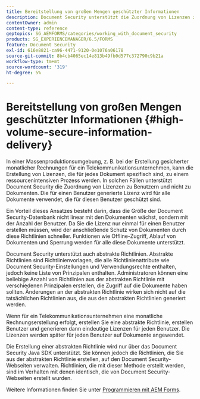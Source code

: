 ```yaml
---
title: Bereitstellung von großen Mengen geschützter Informationen
description: Document Security unterstützt die Zuordnung von Lizenzen zu Benutzern und nicht zu Dokumenten in Massenproduktionsumgebungen.
contentOwner: admin
content-type: reference
geptopics: SG_AEMFORMS/categories/working_with_document_security
products: SG_EXPERIENCEMANAGER/6.5/FORMS
feature: Document Security
exl-id: 616e8821-ca96-4471-9120-0e1076a06178
source-git-commit: 8b4cb4065ec14e813b49fb0d577c372790c9b21a
workflow-type: tm+mt
source-wordcount: '319'
ht-degree: 5%

---
```


# Bereitstellung von großen Mengen geschützter Informationen {#high-volume-secure-information-delivery}

In einer Massenproduktionsumgebung, z. B. bei der Erstellung gesicherter monatlicher Rechnungen für ein Telekommunikationsunternehmen, kann die Erstellung von Lizenzen, die für jedes Dokument spezifisch sind, zu einem ressourcenintensiven Prozess werden. In solchen Fällen unterstützt Document Security die Zuordnung von Lizenzen zu Benutzern und nicht zu Dokumenten. Die für einen Benutzer generierte Lizenz wird für alle Dokumente verwendet, die für diesen Benutzer geschützt sind.

Ein Vorteil dieses Ansatzes besteht darin, dass die Größe der Document Security-Datenbank nicht linear mit den Dokumenten wächst, sondern mit der Anzahl der Benutzer. Da Sie die Lizenz nur einmal für einen Benutzer erstellen müssen, wird der anschließende Schutz von Dokumenten durch diese Richtlinien schneller. Funktionen wie Offline-Zugriff, Ablauf von Dokumenten und Sperrung werden für alle diese Dokumente unterstützt.

Document Security unterstützt auch abstrakte Richtlinien. Abstrakte Richtlinien sind Richtlinienvorlagen, die alle Richtlinienattribute wie Document Security-Einstellungen und Verwendungsrechte enthalten, jedoch keine Liste von Prinzipalen enthalten. Administratoren können eine beliebige Anzahl von Richtlinien aus der abstrakten Richtlinie mit verschiedenen Prinzipalen erstellen, die Zugriff auf die Dokumente haben sollten. Änderungen an der abstrakten Richtlinie wirken sich nicht auf die tatsächlichen Richtlinien aus, die aus den abstrakten Richtlinien generiert werden.

Wenn für ein Telekommunikationsunternehmen eine monatliche Rechnungserstellung erfolgt, erstellen Sie eine abstrakte Richtlinie, erstellen Benutzer und generieren dann eindeutige Lizenzen für jeden Benutzer. Die Lizenzen werden später für jeden Benutzer auf Dokumente angewendet.

Die Erstellung einer abstrakten Richtlinie wird nur über das Document Security Java SDK unterstützt. Sie können jedoch die Richtlinien, die Sie aus der abstrakten Richtlinie erstellen, auf den Document Security-Webseiten verwalten. Richtlinien, die mit dieser Methode erstellt werden, sind im Verhalten mit denen identisch, die von Document Security-Webseiten erstellt wurden.

Weitere Informationen finden Sie unter [Programmieren mit AEM Forms](https://www.adobe.com/go/learn_aemforms_programming_63_de).
